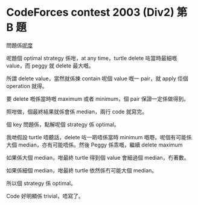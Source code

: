 # CodeForces contest 2003 (Div2) 第 B 題

問題係[呢度](https://codeforces.com/problemset/problem/2003/B)

呢題個 optimal strategy 係咁，at any time，turtle delete 咗當時最細嘅 value，而 peggy 就 delete 最大嘅。

所謂 delete value，當然就係揀 contain 呢個 value 嘅一 pair，就 apply 佢個 operation 就得。

要 delete 嘅係當時嘅 maximum 或者 minimum，個 pair 保證一定係做得到。

照咁做，個最終結果就係會係 median，兩行 code 就寫完。

個 key 問題係，點解呢個 strategy 係 optimal。

我哋假設 turtle 唔聽話，delete 咗一啲唔係當時 minimum 嘅嘢。呢個有可能係大個 median，亦有可能唔係。然後 Peggy 係乖嘅，繼續 delete maximum

如果係大個 median，咁最終 turtle 得到個 value 會細過個 median，冇著數。

如果係細個 median，咁最終 turtle 依然係冇可能大個 median。

所以個 strategy 係 optimal。

Code 好明顯係 trivial，唔寫了。